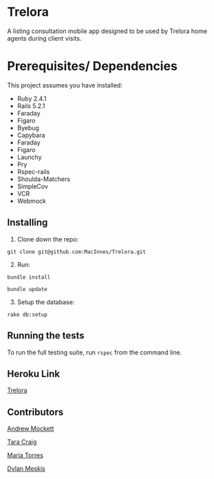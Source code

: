 # Trelora

A listing consultation mobile app designed to be used by Trelora home agents during client visits.

# Prerequisites/ Dependencies
 This project assumes you have installed: 
 * Ruby 2.4.1
 * Rails 5.2.1
 * Faraday
 * Figaro
 * Byebug
 * Capybara
 * Faraday
 * Figaro
 * Launchy
 * Pry
 * Rspec-rails
 * Shoulda-Matchers
 * SimpleCov
 * VCR
 * Webmock

## Installing

1. Clone down the repo:

`git clone git@github.com:MacInnes/Trelora.git`

2. Run:

`bundle install`

`bundle update`

3. Setup the database:

 `rake db:setup`



## Running the tests
To run the full testing suite, run `rspec` from the command line.

## Heroku Link
[Trelora](https://trelora.herokuapp.com/)


## Contributors

[Andrew Mockett](https://github.com/MacInnes)

[Tara Craig](https://github.com/TCraig7)

[Maria Torres](https://github.com/tmaria17)

[Dylan Meskis](https://github.com/dmeskis)
